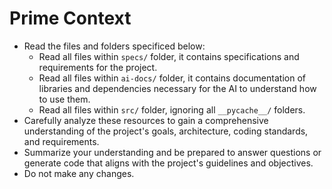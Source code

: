 # Prime Context

- Read the files and folders specificed below:
  - Read all files within `specs/` folder, it contains specifications and requirements for the project.
  - Read all files within `ai-docs/` folder, it contains documentation of libraries and dependencies necessary for the AI to understand how to use them.
  - Read all files within `src/` folder, ignoring all `__pycache__/` folders.
- Carefully analyze these resources to gain a comprehensive understanding of the project's goals, architecture, coding standards, and requirements.  
- Summarize your understanding and be prepared to answer questions or generate code that aligns with the project's guidelines and objectives.
- Do not make any changes.
